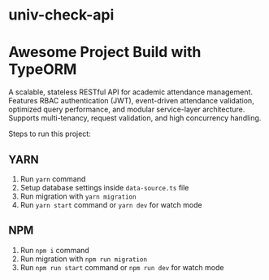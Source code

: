 # univ-check-api
# Awesome Project Build with TypeORM
A scalable, stateless RESTful API for academic attendance management. Features RBAC authentication (JWT), event-driven attendance validation, optimized query performance, and modular service-layer architecture. Supports multi-tenancy, request validation, and high concurrency handling.

Steps to run this project:

## YARN
1. Run `yarn` command
2. Setup database settings inside `data-source.ts` file
3. Run migration with `yarn migration`
3. Run `yarn start` command or `yarn dev` for watch mode

## NPM
1. Run `npm i` command
2. Run migration with `npm run migration`
3. Run `npm run start` command or `npm run dev` for watch mode
